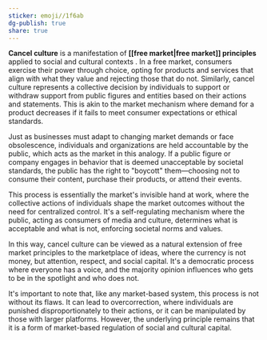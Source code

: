 ```yaml
---
sticker: emoji//1f6ab
dg-publish: true
share: true
---
```

**Cancel culture** is a manifestation of **[[free market|free market]] principles** applied to social and cultural contexts . 
In a free market, consumers exercise their power through choice, opting for products and services that align with what they value and rejecting those that do not. Similarly, cancel culture represents a collective decision by individuals to support or withdraw support from public figures and entities based on their actions and statements. This is akin to the market mechanism where demand for a product decreases if it fails to meet consumer expectations or ethical standards.

Just as businesses must adapt to changing market demands or face obsolescence, individuals and organizations are held accountable by the public, which acts as the market in this analogy. If a public figure or company engages in behavior that is deemed unacceptable by societal standards, the public has the right to "boycott" them—choosing not to consume their content, purchase their products, or attend their events.

This process is essentially the market's invisible hand at work, where the collective actions of individuals shape the market outcomes without the need for centralized control. It's a self-regulating mechanism where the public, acting as consumers of media and culture, determines what is acceptable and what is not, enforcing societal norms and values.

In this way, cancel culture can be viewed as a natural extension of free market principles to the marketplace of ideas, where the currency is not money, but attention, respect, and social capital. It's a democratic process where everyone has a voice, and the majority opinion influences who gets to be in the spotlight and who does not.

It's important to note that, like any market-based system, this process is not without its flaws. It can lead to overcorrection, where individuals are punished disproportionately to their actions, or it can be manipulated by those with larger platforms. However, the underlying principle remains that it is a form of market-based regulation of social and cultural capital.